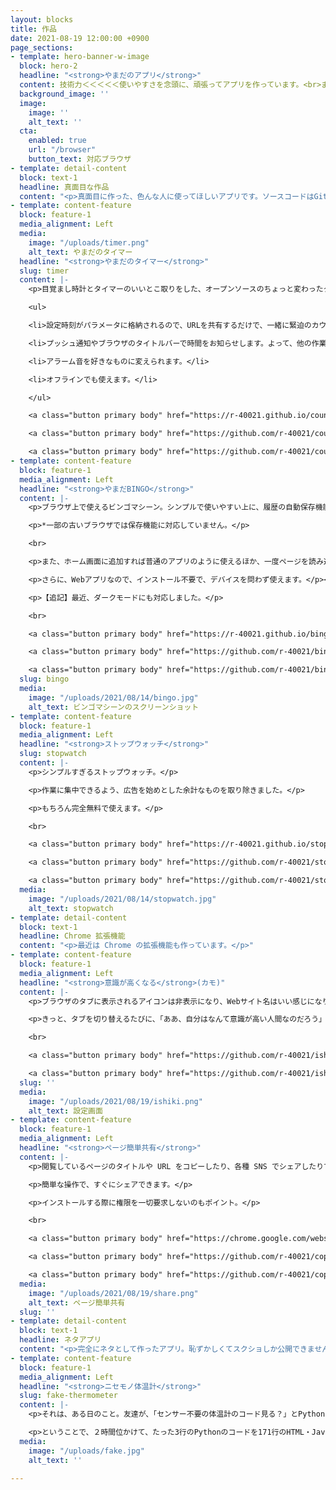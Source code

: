 ```yaml
---
layout: blocks
title: 作品
date: 2021-08-19 12:00:00 +0900
page_sections:
- template: hero-banner-w-image
  block: hero-2
  headline: "<strong>やまだのアプリ</strong>"
  content: 技術力＜＜＜＜＜使いやすさを念頭に、頑張ってアプリを作っています。<br>まあ、技術力も高めなきゃいけないんですけど。<br>
  background_image: ''
  image:
    image: ''
    alt_text: ''
  cta:
    enabled: true
    url: "/browser"
    button_text: 対応ブラウザ
- template: detail-content
  block: text-1
  headline: 真面目な作品
  content: "<p>真面目に作った、色んな人に使ってほしいアプリです。ソースコードはGitHubに、アプリもインターネット上に公開しています。</p>"
- template: content-feature
  block: feature-1
  media_alignment: Left
  media:
    image: "/uploads/timer.png"
    alt_text: やまだのタイマー
  headline: "<strong>やまだのタイマー</strong>"
  slug: timer
  content: |-
    <p>目覚まし時計とタイマーのいいとこ取りをした、オープンソースのちょっと変わったタイマーです。いろんな用途に使えます。</p><p>もともと、学校でクラス解散までの時間をカウントダウンする目的で作ったのですが、それ以外にもいろいろな機能を追加しています。</p><p>以下のような機能が搭載された、こだわりの強いアプリとなっています。</p>

    <ul>

    <li>設定時刻がパラメータに格納されるので、URLを共有するだけで、一緒に緊迫のカウントダウンを楽しめます。</li>

    <li>プッシュ通知やブラウザのタイトルバーで時間をお知らせします。よって、他の作業をしていても便利です。</li>

    <li>アラーム音を好きなものに変えられます。</li>

    <li>オフラインでも使えます。</li>

    </ul>

    <a class="button primary body" href="https://r-40021.github.io/countdown-timer/" target="_blank">アプリを開く</a>

    <a class="button primary body" href="https://github.com/r-40021/countdown-timer" target="_blank">ソースコードを見る</a>

    <a class="button primary body" href="https://github.com/r-40021/countdown-timer/issues" target="_blank">問題を報告</a>
- template: content-feature
  block: feature-1
  media_alignment: Left
  headline: "<strong>やまだBINGO</strong>"
  content: |-
    <p>ブラウザ上で使えるビンゴマシーン。シンプルで使いやすい上に、履歴の自動保存機能まで搭載しています。</p>

    <p>*一部の古いブラウザでは保存機能に対応していません。</p>

    <br>

    <p>また、ホーム画面に追加すれば普通のアプリのように使えるほか、一度ページを読み込めば二度目からはオフラインでも使えるため、上空1万mの場所でも、山奥でも使えます。（一度ページを読み込んでおくことが条件となります）</p><br>

    <p>さらに、Webアプリなので、インストール不要で、デバイスを問わず使えます。</p><br>

    <p>【追記】最近、ダークモードにも対応しました。</p>

    <br>

    <a class="button primary body" href="https://r-40021.github.io/bingo/" target="_blank">アプリを開く</a>

    <a class="button primary body" href="https://github.com/r-40021/bingo" target="_blank">ソースコードを見る</a>

    <a class="button primary body" href="https://github.com/r-40021/bingo/issues" target="_blank">問題を報告</a>
  slug: bingo
  media:
    image: "/uploads/2021/08/14/bingo.jpg"
    alt_text: ビンゴマシーンのスクリーンショット
- template: content-feature
  block: feature-1
  media_alignment: Left
  headline: "<strong>ストップウォッチ</strong>"
  slug: stopwatch
  content: |-
    <p>シンプルすぎるストップウォッチ。</p>

    <p>作業に集中できるよう、広告を始めとした余計なものを取り除きました。</p>

    <p>もちろん完全無料で使えます。</p>

    <br>

    <a class="button primary body" href="https://r-40021.github.io/stopwatch/" target="_blank">アプリを開く</a>

    <a class="button primary body" href="https://github.com/r-40021/stopwatch/" target="_blank">ソースコードを見る</a>

    <a class="button primary body" href="https://github.com/r-40021/stopwatch/issues/" target="_blank">問題を報告</a>
  media:
    image: "/uploads/2021/08/14/stopwatch.jpg"
    alt_text: stopwatch
- template: detail-content
  block: text-1
  headline: Chrome 拡張機能
  content: "<p>最近は Chrome の拡張機能も作っています。</p>"
- template: content-feature
  block: feature-1
  media_alignment: Left
  headline: "<strong>意識が高くなる</strong>(カモ)"
  content: |-
    <p>ブラウザのタブに表示されるアイコンは非表示になり、Webサイト名はいい感じになります。</p>

    <p>きっと、タブを切り替えるたびに、「ああ、自分はなんて意識が高い人間なのだろう」と思うことでしょう。（そのような保証はありませんが）</p>

    <br>

    <a class="button primary body" href="https://github.com/r-40021/ishiki_takaku" target="_blank">ソースコードを見る</a>

    <a class="button primary body" href="https://github.com/r-40021/ishiki_takaku/issues/" target="_blank">問題を報告</a>
  slug: ''
  media:
    image: "/uploads/2021/08/19/ishiki.png"
    alt_text: 設定画面
- template: content-feature
  block: feature-1
  media_alignment: Left
  headline: "<strong>ページ簡単共有</strong>"
  content: |-
    <p>閲覧しているページのタイトルや URL をコピーしたり、各種 SNS でシェアしたりできる拡張機能です。</p>

    <p>簡単な操作で、すぐにシェアできます。</p>

    <p>インストールする際に権限を一切要求しないのもポイント。</p>

    <br>

    <a class="button primary body" href="https://chrome.google.com/webstore/detail/%E3%83%9A%E3%83%BC%E3%82%B8%E7%B0%A1%E5%8D%98%E5%85%B1%E6%9C%89/eoccdpbaigkllhflcgidhpcedgmlckkp" target="_blank">インストール</a>

    <a class="button primary body" href="https://github.com/r-40021/copy_title-URL" target="_blank">ソースコードを見る</a>

    <a class="button primary body" href="https://github.com/r-40021/copy_title-URL/issues/" target="_blank">問題を報告</a>
  media:
    image: "/uploads/2021/08/19/share.png"
    alt_text: ページ簡単共有
  slug: ''
- template: detail-content
  block: text-1
  headline: ネタアプリ
  content: "<p>完全にネタとして作ったアプリ。恥ずかしくてスクショしか公開できません。</p>"
- template: content-feature
  block: feature-1
  media_alignment: Left
  headline: "<strong>ニセモノ体温計</strong>"
  slug: fake-thermometer
  content: |-
    <p>それは、ある日のこと。友達が、「センサー不要の体温計のコード見る？」とPythonのたった３行の簡潔なコードを見せてくれました。なんということでしょう、35.5℃〜36.6℃の範囲の乱数を出力するプログラムではありませんか。笑いと同時に、「自分も作ってみよう」という気持ちが湧いてきました。</p><br>

    <p>ということで、２時間位かけて、たった3行のPythonのコードを171行のHTML・JavaScript・CSSに書き換えたものです。(フレームワークを含めたらもっと多いです。)</p>
  media:
    image: "/uploads/fake.jpg"
    alt_text: ''

---
```

